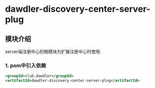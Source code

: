 # dawdler-discovery-center-server-plug

## 模块介绍

server端注册中心的根模块为扩展注册中心时使用.

### 1. pom中引入依赖

```xml
<groupId>club.dawdler</groupId>
<artifactId>dawdler-discovery-center-server-plug</artifactId>
```
